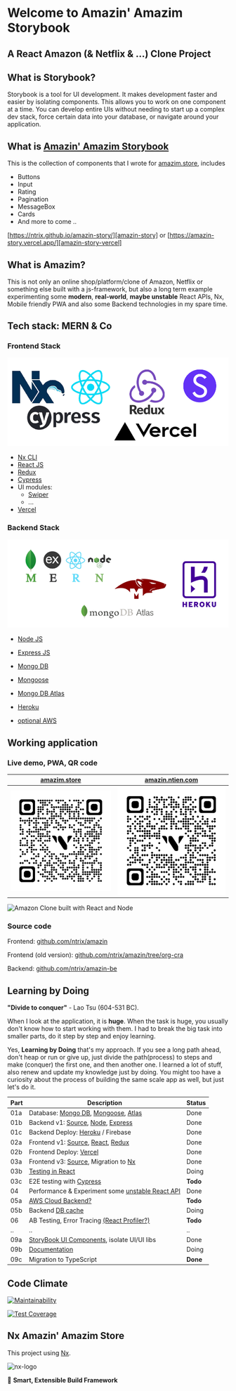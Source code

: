 # Welcome to Amazin' Amazim Storybook

## A React Amazon (& Netflix & ...) Clone Project

## What is Storybook?

Storybook is a tool for UI development. It makes development faster and easier by isolating components.
This allows you to work on one component at a time. You can develop entire UIs without needing to start up a complex dev stack, force certain data into your database, or navigate around your application.

## What is [Amazin' Amazim Storybook][amazin-story]

This is the collection of components that I wrote for [amazim.store][amazim], includes

- Buttons
- Input
- Rating
- Pagination
- MessageBox
- Cards
- And more to come ..

[https://ntrix.github.io/amazin-story/][amazin-story] or [https://amazin-story.vercel.app/][amazin-story-vercel]

## What is Amazim?

This is not only an online shop/platform/clone of Amazon, Netflix or something else built with a js-framework,
but also a long term example experimenting some **modern**, **real-world**, **maybe unstable** React APIs, Nx, Mobile friendly PWA and also some Backend technologies in my spare time.

## Tech stack: MERN & Co

### Frontend Stack

![Tech Stack Frontend][stackfe]

- [Nx CLI][nx]
- [React JS][react]
- [Redux][redux]
- [Cypress][cy]
- UI modules:
  - [Swiper][swiper]
  - ...
- [Vercel][vercel]

### Backend Stack

![Tech Stack Backtend][stackbe]

- [Node JS][node]
- [Express JS][express]

- [Mongo DB][mongo]
- [Mongoose][mongoose]
- [Mongo DB Atlas][atlas]
- [Heroku][heroku]
- [optional AWS][aws]

[nx]: https://nx.dev/
[react]: https://reactjs.org/
[redux]: https://redux.js.org/
[swiper]: https://swiperjs.com/
[node]: https://nodejs.org/
[express]: https://expressjs.com/
[mongo]: https://www.mongodb.com/
[mongoose]: https://mongoosejs.com/
[vercel]: https://vercel.com/
[heroku]: https://www.heroku.com/

## Working application

### Live demo, PWA, QR code

| **[amazim.store][amazim]**   | **[amazin.ntien.com][amazin]**   |
| ---------------------------- | -------------------------------- |
| ![amazim.store QR][qramazim] | ![amazin.ntien.com QR][qramazin] |

![Amazon Clone built with React and Node][demo]

### Source code

Frontend: [github.com/ntrix/amazin][fenx]

Frontend (old version): [github.com/ntrix/amazin/tree/org-cra][fev1]

Backend: [github.com/ntrix/amazin-be][bev1]

## Learning by Doing

**"Divide to conquer"** - Lao Tsu (604-531 BC).

When I look at the application, it is **huge**. When the task is huge, you usually don't know how to start working with them.
I had to break the big task into smaller parts, do it step by step and enjoy learning.

Yes, **Learning by Doing** that's my approach. If you see a long path ahead, don't heap or run or give up, just divide the path(process) to steps and make (conquer) the first one, and then another one.
I learned a lot of stuff, also renew and update my knowledge just by doing. You might too have a curiosity about the process of building the same scale app as well, but just let's do it.

| Part | Description                                                       | Status   |
| ---- | ----------------------------------------------------------------- | -------- |
| 01a  | Database: [Mongo DB][mongo], [Mongoose][mongoose], [Atlas][atlas] | Done     |
| 01b  | Backend v1: [Source][bev1], [Node][node], [Express][express]      | Done     |
| 01c  | Backend Deploy: [Heroku][heroku] / Firebase                       | Done     |
| 02a  | Frontend v1: [Source][fev1], [React][react], [Redux][redux]       | Done     |
| 02b  | Frontend Deploy: [Vercel][vercel]                                 | Done     |
| 03a  | Frontend v3: [Source][fenx], Migration to [Nx][nx]                | Done     |
| 03b  | [Testing in React][testing]                                       | Doing    |
| 03c  | E2E testing with [Cypress][cy]                                    | **Todo** |
| 04   | Performance & Experiment some [unstable React API][reactapi]      | Done     |
| 05a  | [AWS Cloud Backend?][aws]                                         | **Todo** |
| 05b  | Backend [DB cache][redis]                                         | Doing    |
| 06   | AB Testing, Error Tracing [(React Profiler?)][profiler]           | **Todo** |
| ..   | ..                                                                | ..       |
| 09a  | [StoryBook UI Components][storybook], isolate UI/UI libs          | Done     |
| 09b  | [Documentation][mdx]                                              | Doing    |
| 09c  | Migration to TypeScript                                           | **Done** |

[atlas]: https://www.mongodb.com/cloud/atlas
[bev1]: https://github.com/ntrix/amazin-be
[fev1]: https://github.com/ntrix/amazin/tree/org-cra
[fenx]: https://github.com/ntrix/amazin
[testing]: https://testing-library.com/
[reactapi]: https://reactjs.org/docs/concurrent-mode-suspense.html
[storybook]: https://storybook.js.org/
[cy]: https://www.cypress.io/
[swagger]: https://swagger.io/
[stackfe]: https://raw.githubusercontent.com/ntrix/amazin/nx/apps/amazin/src/stories/img/nx-react-cy-redux-swiper-vercel-1000.png
[stackbe]: https://raw.githubusercontent.com/ntrix/amazin/nx/apps/amazin/src/stories/img/mongo-express-react-node-atlas-mongoose-heroku-1000.png
[amazim]: https://amazim.store/
[amazin]: https://amazin.ntien.com/
[aws]: https://aws.com/
[redis]: https://redis.com/
[profiler]: https://reactjs.org/docs/profiler.html
[mdx]: https://mdxjs.com/
[qramazim]: https://raw.githubusercontent.com/ntrix/amazin/nx/apps/amazin/src/stories/img/qrcode.amazim.store.png
[qramazin]: https://raw.githubusercontent.com/ntrix/amazin/nx/apps/amazin/src/stories/img/qrcode.amazin.ntien.com.png
[amazin-story]: https://ntrix.github.io/amazin-story/
[amazin-story-vercel]: https://amazin-story.vercel.app/
[demo]: https://raw.githubusercontent.com/ntrix/amazin/nx/apps/amazin/src/stories/img/amazim-react-demo-ntien.gif

## Code Climate

[![Maintainability](https://api.codeclimate.com/v1/badges/c63323239801d458e190/maintainability)](https://codeclimate.com/github/ntrix/amazin/maintainability)

[![Test Coverage](https://api.codeclimate.com/v1/badges/c63323239801d458e190/test_coverage)](https://codeclimate.com/github/ntrix/amazin/test_coverage)

## Nx Amazin' Amazim Store

This project using [Nx](https://nx.dev).

![nx-logo](https://raw.githubusercontent.com/nrwl/nx/master/images/nx-logo.png)

🔎 **Smart, Extensible Build Framework**
